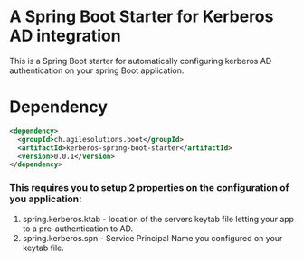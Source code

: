 # A Spring Boot Starter for Kerberos AD integration

This is a Spring Boot starter for automatically configuring kerberos AD authentication on your spring Boot application.


# Dependency

```xml
<dependency>
  <groupId>ch.agilesolutions.boot</groupId>
  <artifactId>kerberos-spring-boot-starter</artifactId>
  <version>0.0.1</version>
</dependency>
```


### This requires you to setup 2 properties on the configuration of you application:

1. spring.kerberos.ktab - location of the servers keytab file letting your app to a pre-authentication to AD.
2. spring.kerberos.spn - Service Principal Name you configured on your keytab file.
